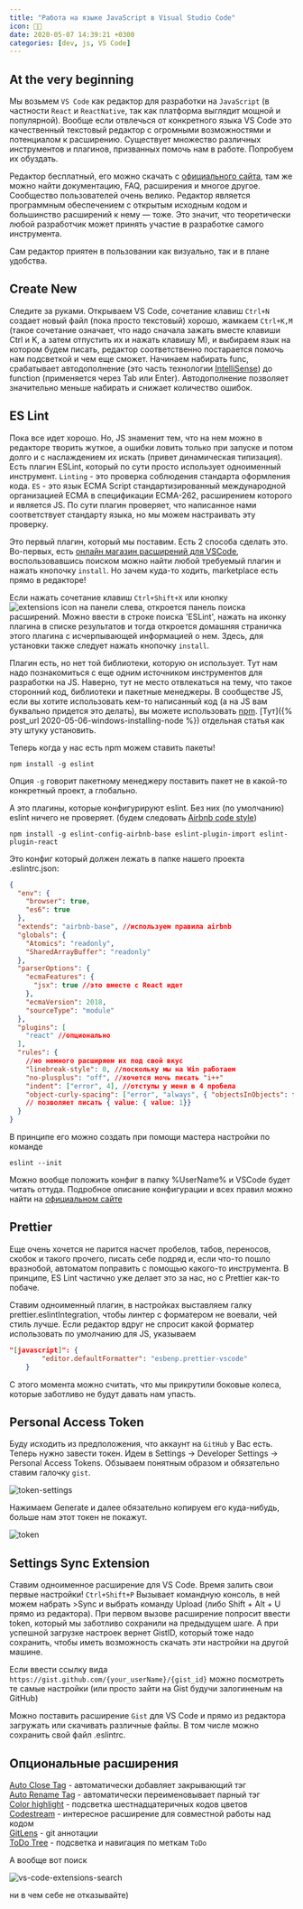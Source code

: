 ```yaml
---
title: "Работа на языке JavaScript в Visual Studio Code"
icon: 👨‍🏭
date: 2020-05-07 14:39:21 +0300
categories: [dev, js, VS Code]
---
```


## At the very beginning

Мы возьмем `VS Code` как редактор для разработки на `JavaScript` (в частности `React` и `ReactNative`,
так как платформа выглядит мощной и популярной). Вообще если отвлечься от конкретного языка
VS Code это качественный текстовый редактор с огромными возможностями и потенциалом к расширению.
Существует множество различных инструментов и плагинов, призванных помочь нам в работе. Попробуем их обуздать.

Редактор бесплатный, его можно скачать с [официального сайта][1], там же можно найти документацию,
FAQ, расширения и многое другое. Сообщество пользователей очень велико.
Редактор является программным обеспечением с открытым исходным кодом и большинство расширений к нему — тоже.
Это значит, что теоретически любой разработчик может принять участие в разработке самого инструмента.

Сам редактор приятен в пользовании как визуально, так и в плане удобства.

## Create New

Следите за руками. Открываем VS Code, сочетание клавиш `Ctrl+N` создает новый файл
(пока просто текстовый) хорошо, жамкаем `Ctrl+K,M` (такое сочетание означает,
что надо сначала зажать вместе клавиши Ctrl и K, а затем отпустить их и нажать клавишу M),
и выбираем язык на котором будем писать, редактор соответственно постарается помочь нам подсветкой
и чем еще сможет. Начинаем набирать func, срабатывает автодополнение (это часть технологии [IntelliSense][2])
до function (применяется через Tab или Enter). Автодополнение позволяет значительно меньше набирать
и снижает количество ошибок.

## ES Lint

Пока все идет хорошо. Но, JS знаменит тем, что на нем можно в редакторе творить жуткое,
а ошибки ловить только при запуске и потом долго и с наслаждением их искать
(привет динамическая типизация). Есть плагин ESLint, который по сути просто использует одноименный инструмент.
`Linting` - это проверка соблюдения стандарта оформления кода. `ES` - это язык ECMA Script
стандартизированный международной организацией ECMA в спецификации ECMA-262, расширением которого
и является JS. По сути плагин проверяет, что написанное нами соответствует стандарту языка,
но мы можем настраивать эту проверку.

Это первый плагин, который мы поставим. Есть 2 способа сделать это. Во-первых,
есть [онлайн магазин расширений для VSCode][3], воспользовавшись поиском можно найти
любой требуемый плагин и нажать кнопочку `install`. Но зачем куда-то ходить,
marketplace есть прямо в редакторе!

Если нажать сочетание клавиш `Ctrl+Shift+X` или кнопку ![extensions icon](/assets/post_pics/extensions-view-icon.png)
на панели слева, откроется панель поиска расширений. Можно ввести в строке поиска 'ESLint',
нажать на иконку плагина в списке результатов и тогда откроется домашняя страничка
этого плагина с исчерпывающей информацией о нем. Здесь, для установки также следует нажать кнопочку `install`.

Плагин есть, но нет той библиотеки, которую он использует. Тут нам надо познакомиться
с еще одним источником инструментов для разработки на JS. Наверно, тут не место
отвлекаться на тему, что такое сторонний код, библиотеки и пакетные менеджеры.
В сообществе JS, если вы хотите использовать кем-то написанный код (а на JS вам буквально придется это делать),
вы можете использовать [npm][4]. [Тут]({% post_url 2020-05-06-windows-installing-node %})
отдельная статья как эту штуку установить.

Теперь когда у нас есть npm можем ставить пакеты!

```shell
npm install -g eslint
```

Опция `-g` говорит пакетному менеджеру поставить пакет не в какой-то конкретный проект, а глобально.

А это плагины, которые конфигурируют eslint. Без них (по умолчанию) eslint ничего не проверяет.
(будем следовать [Airbnb code style][5])

```shell
npm install -g eslint-config-airbnb-base eslint-plugin-import eslint-plugin-react
```

Это конфиг который должен лежать в папке нашего проекта .eslintrc.json:

```json
{
  "env": {
    "browser": true,
    "es6": true
  },
  "extends": "airbnb-base", //используем правила airbnb
  "globals": {
    "Atomics": "readonly",
    "SharedArrayBuffer": "readonly"
  },
  "parserOptions": {
    "ecmaFeatures": {
      "jsx": true //это вместе с React идет
    },
    "ecmaVersion": 2018,
    "sourceType": "module"
  },
  "plugins": [
    "react" //опционально
  ],
  "rules": {
    //но немного расширяем их под свой вкус
    "linebreak-style": 0, //поскольку мы на Win работаем
    "no-plusplus": "off", //хочется мочь писать "i++"
    "indent": ["error", 4], //отступы у меня в 4 пробела
    "object-curly-spacing": ["error", "always", { "objectsInObjects": false }]
    // позволяет писать { value: { value: 1}}
  }
}
```

В принципе его можно создать при помощи мастера настройки по команде

```shell
eslint --init
```

Можно вообще положить конфиг в папку %UserName% и VSCode будет читать оттуда.
Подробное описание конфигурации и всех правил можно найти на [официальном сайте][6]

## Prettier

Еще очень хочется не парится насчет пробелов, табов, переносов, скобок и такого прочего,
писать себе подряд и, если что-то пошло вразнобой, автоматом поправить с помощью какого-то инструмента.
В принципе, ES Lint частично уже делает это за нас, но с Prettier как-то побаче.

Ставим одноименный плагин, в настройках выставляем галку prettier.eslintIntegration,
чтобы линтер с форматером не воевали, чей стиль лучше. Если редактор вдруг не спросит
какой форматер использовать по умолчанию для JS, указываем

```json
"[javascript]": {
        "editor.defaultFormatter": "esbenp.prettier-vscode"
    }
```

С этого момента можно считать, что мы прикрутили боковые колеса, которые заботливо не будут давать нам упасть.

## Personal Access Token

Буду исходить из предположения, что аккаунт на `GitHub` у Вас есть. Теперь нужно завести токен.
Идем в Settings → Developer Settings → Personal Access Tokens. Обзываем понятным образом
и обязательно ставим галочку `gist`.

![token-settings](/assets/post_pics/token-settings.png)

Нажимаем Generate и далее обязательно копируем его куда-нибудь, больше нам этот токен не покажут.

![token](/assets/post_pics/token.png)

## Settings Sync Extension

Ставим одноименное расширение для VS Code. Время залить свои первые настройки!
`Ctrl+Shift+P` Вызывает командную консоль, в ней можем набрать >Sync и выбрать команду Upload
(либо Shift + Alt + U прямо из редактора). При первом вызове расширение попросит ввести token,
который мы заботливо сохранили на предыдущем шаге. А при успешной загрузке настроек
вернет GistID, который тоже надо сохранить, чтобы иметь возможность скачать эти настройки на другой машине.

Если ввести ссылку вида `https://gist.github.com/{your_userName}/{gist_id}`
можно посмотреть те самые настройки (или просто зайти на Gist будучи залогиненым на GitHub)

Можно поставить расширение `Gist` для VS Code и прямо из редактора загружать или скачивать различные файлы.
В том числе можно сохранить свой файл .eslintrc.

## Опциональные расширения

[Auto Close Tag][7] - автоматически добавляет закрывающий тэг  
[Auto Rename Tag][8] - автоматически переименовывает парный тэг  
[Color highlight][9] - подсветка шестнадцатеричных кодов цветов  
[Codestream][10] - интересное расширение для совместной работы над кодом  
[GitLens][11] - git аннотации  
[ToDo Tree][12] - подсветка и навигация по меткам `ToDo`

А вообще вот поиск

![vs-code-extensions-search](/assets/post_pics/vs-code-extensions-search.png)

ни в чем себе не отказывайте)

[1]: (https://code.visualstudio.com/)
[2]: https://code.visualstudio.com/docs/editor/intellisense
[3]: https://marketplace.visualstudio.com/
[4]: https://www.npmjs.com/
[5]: https://github.com/airbnb/javascript
[6]: https://eslint.org/
[7]: https://marketplace.visualstudio.com/items?itemName=formulahendry.auto-close-tag
[8]: https://marketplace.visualstudio.com/items?itemName=formulahendry.auto-rename-tag
[9]: https://marketplace.visualstudio.com/items?itemName=naumovs.color-highlight
[10]: https://marketplace.visualstudio.com/items?itemName=CodeStream.codestream
[11]: https://marketplace.visualstudio.com/items?itemName=eamodio.gitlens
[12]: https://marketplace.visualstudio.com/items?itemName=Gruntfuggly.todo-tree
